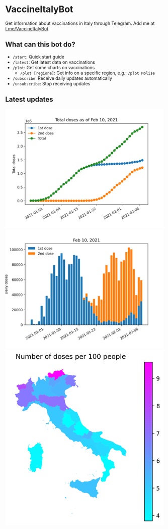 # VaccineItalyBot

Get information about vaccinations in Italy through Telegram. Add me at [t.me/VaccineItalyBot](https://t.me/VaccineItalyBot).

## What can this bot do?

* `/start`: Quick start guide
* `/latest`: Get latest data on vaccinations
* `/plot`: Get some charts on vaccinations
    - `/plot [regione]`: Get info on a specific region, e.g.: `/plot Molise`
* `/subscribe`: Receive daily updates automatically
* `/unsubscribe`: Stop receiving updates 

## Latest updates

![Total doses administered.](charts/2021-02-10-total.png)
![Daily doses.](charts/2021-02-10-daily.png)
![Doses per 100 people per region](charts/2021-02-10-map.png)


